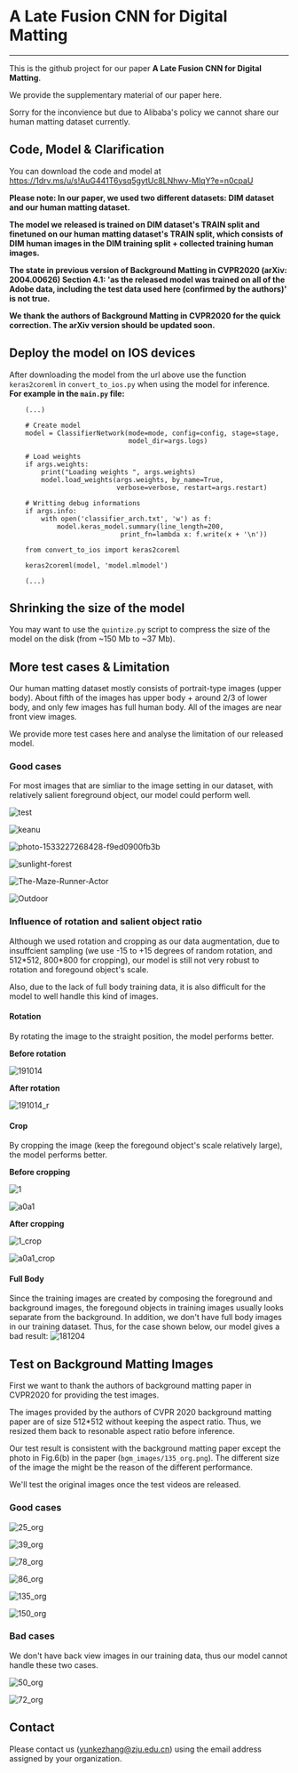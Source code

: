 # A Late Fusion CNN for Digital Matting

-----

This is the github project for our paper __A Late Fusion CNN for Digital Matting__.

We provide the supplementary material of our paper here.

Sorry for the inconvience but due to Alibaba's policy we cannot share our human matting dataset currently.

## Code, Model & Clarification

You can download the code and model at https://1drv.ms/u/s!AuG441T6ysq5gytUc8LNhwv-MlqY?e=n0cpaU

**Please note: In our paper, we used two different datasets: DIM dataset and our human matting dataset.**

**The model we released is trained on DIM dataset's TRAIN split and finetuned on our human matting dataset's TRAIN split, which consists of DIM human images in the DIM training split + collected training human images.**

**The state in previous version of Background Matting in CVPR2020 (arXiv: 2004.00626) Section 4.1: 'as the released model was trained on all of the Adobe data, including the test data used here (confirmed by the authors)' is not true.**

**We thank the authors of Background Matting in CVPR2020 for the quick correction. The arXiv version should be updated soon.**

## Deploy the model on IOS devices

After downloading the model from the url above use the function `keras2coreml` in `convert_to_ios.py`  when using the model for inference. 
<br>
**For example in the `main.py` file:**
```python3 
	(...)

	# Create model
	model = ClassifierNetwork(mode=mode, config=config, stage=stage,
	                          model_dir=args.logs)

	# Load weights
	if args.weights:
		print("Loading weights ", args.weights)
	    model.load_weights(args.weights, by_name=True,
	    				   verbose=verbose, restart=args.restart)

	# Writting debug informations
	if args.info:
		with open('classifier_arch.txt', 'w') as f:
			model.keras_model.summary(line_length=200,
							print_fn=lambda x: f.write(x + '\n'))

	from convert_to_ios import keras2coreml

	keras2coreml(model, 'model.mlmodel')

	(...)

```

## Shrinking the size of the model

You may want to use the `quintize.py` script to compress the size of the model on the disk (from ~150 Mb to ~37 Mb).


## More test cases & Limitation

Our human matting dataset mostly consists of portrait-type images (upper body). 
About fifth of the images has upper body + around 2/3 of lower body, and only few images has full human body. All of the images are near front view images.

We provide more test cases here and analyse the limitation of our released model.

### Good cases

For most images that are simliar to the image setting in our dataset, with relatively salient foreground object, our model could perform well.

![test](test_images/test_concat.jpg)

![keanu](test_images/keanu_concat.jpg)

![photo-1533227268428-f9ed0900fb3b](test_images/photo-1533227268428-f9ed0900fb3b_concat.jpg)

![sunlight-forest](test_images/sunlight-forest_concat.jpg)

![The-Maze-Runner-Actor](test_images/The-Maze-Runner-Actor_concat.jpg)

![Outdoor](test_images/Outdoor_concat.jpg)

### Influence of rotation and salient object ratio

Although we used rotation and cropping as our data augmentation, due to insuffcient sampling (we use -15 to +15 degrees of random rotation, and 512\*512, 800\*800 for cropping), our model is still not very robust to rotation and foregound object's scale.

Also, due to the lack of full body training data, it is also difficult for the model to well handle this kind of images.

#### Rotation

By rotating the image to the straight position, the model performs better.

**Before rotation**

![191014](test_images/191014_concat.jpg)

**After rotation**

![191014_r](test_images/191014_r_concat.jpg)

#### Crop

By cropping the image (keep the foregound object's scale relatively large), the model performs better.

**Before cropping**

![1](test_images/1_concat.jpg)

![a0a1](test_images/a0a1_concat.jpg)

**After cropping**

![1_crop](test_images/1_crop_concat.jpg)

![a0a1_crop](test_images/a0a1_crop_concat.jpg)

#### Full Body

Since the training images are created by composing the foreground and background images, the foregound objects in training images usually looks separate from the background. In addition, we don't have full body images in our training dataset. Thus, for the case shown below, our model gives a bad result:
![181204](test_images/181204_concat.jpg)

## Test on Background Matting Images

First we want to thank the authors of background matting paper in CVPR2020 for providing the test images. 

The images provided by the authors of CVPR 2020 background matting paper are of size 512\*512 without keeping the aspect ratio. Thus, we resized them back to resonable aspect ratio before inference.

Our test result is consistent with the background matting paper except the photo in Fig.6(b) in the paper (`bgm_images/135_org.png`). The different size of the image the might be the reason of the different performance.

We'll test the original images once the test videos are released.

### Good cases

![25_org](bgm_images/25_org_concat.jpg)

![39_org](bgm_images/39_org_concat.jpg)

![78_org](bgm_images/78_org_concat.jpg)

![86_org](bgm_images/86_org_concat.jpg)

![135_org](bgm_images/135_org_concat.jpg)

![150_org](bgm_images/150_org_concat.jpg)

### Bad cases

We don't have back view images in our training data, thus our model cannot handle these two cases.

![50_org](bgm_images/50_org_concat.jpg)

![72_org](bgm_images/72_org_concat.jpg)

## Contact

Please contact us (yunkezhang@zju.edu.cn) using the email address assigned by your organization.